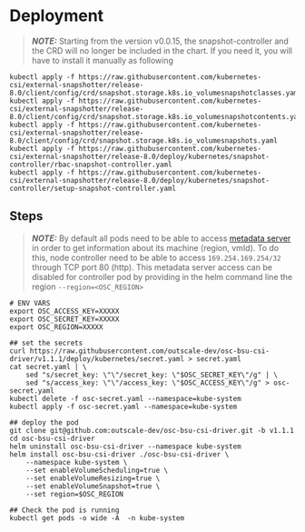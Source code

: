 # Deployment
> **_NOTE:_**  Starting from the version v0.0.15, the snapshot-controller and the CRD will no longer be included in the chart. If you need it, you will have to install it manually as following
```
kubectl apply -f https://raw.githubusercontent.com/kubernetes-csi/external-snapshotter/release-8.0/client/config/crd/snapshot.storage.k8s.io_volumesnapshotclasses.yaml
kubectl apply -f https://raw.githubusercontent.com/kubernetes-csi/external-snapshotter/release-8.0/client/config/crd/snapshot.storage.k8s.io_volumesnapshotcontents.yaml
kubectl apply -f https://raw.githubusercontent.com/kubernetes-csi/external-snapshotter/release-8.0/client/config/crd/snapshot.storage.k8s.io_volumesnapshots.yaml
kubectl apply -f https://raw.githubusercontent.com/kubernetes-csi/external-snapshotter/release-8.0/deploy/kubernetes/snapshot-controller/rbac-snapshot-controller.yaml
kubectl apply -f https://raw.githubusercontent.com/kubernetes-csi/external-snapshotter/release-8.0/deploy/kubernetes/snapshot-controller/setup-snapshot-controller.yaml
```

## Steps
> **_NOTE:_**  By default all pods need to be able to access [metadata server](https://docs.outscale.com/en/userguide/Accessing-the-Metadata-and-User-Data-of-an-Instance.html) in order to get information about its machine (region, vmId). To do this, node controller need to be able to access `169.254.169.254/32` through TCP port 80 (http). This metadata server access can be disabled for controller pod by providing in the helm command line the region `--region=<OSC_REGION>`

```shell
# ENV VARS 
export OSC_ACCESS_KEY=XXXXX
export OSC_SECRET_KEY=XXXXX
export OSC_REGION=XXXXX

## set the secrets
curl https://raw.githubusercontent.com/outscale-dev/osc-bsu-csi-driver/v1.1.1/deploy/kubernetes/secret.yaml > secret.yaml
cat secret.yaml | \
    sed "s/secret_key: \"\"/secret_key: \"$OSC_SECRET_KEY\"/g" | \
    sed "s/access_key: \"\"/access_key: \"$OSC_ACCESS_KEY\"/g" > osc-secret.yaml
kubectl delete -f osc-secret.yaml --namespace=kube-system
kubectl apply -f osc-secret.yaml --namespace=kube-system

## deploy the pod
git clone git@github.com:outscale-dev/osc-bsu-csi-driver.git -b v1.1.1
cd osc-bsu-csi-driver
helm uninstall osc-bsu-csi-driver --namespace kube-system
helm install osc-bsu-csi-driver ./osc-bsu-csi-driver \
    --namespace kube-system \
    --set enableVolumeScheduling=true \
    --set enableVolumeResizing=true \
    --set enableVolumeSnapshot=true \
    --set region=$OSC_REGION
            
## Check the pod is running
kubectl get pods -o wide -A  -n kube-system
```